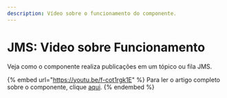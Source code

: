 ```yaml
---
description: Vídeo sobre o funcionamento do componente.
---
```


# JMS: Video sobre Funcionamento

Veja como o componente realiza publicações em um tópico ou fila JMS.

{% embed url="https://youtu.be/f-cot1rgk1E" %}
Para ler o artigo completo sobre o componente, clique [aqui](./).
{% endembed %}
